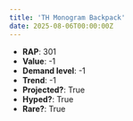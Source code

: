 ```yaml
---
title: 'TH Monogram Backpack'
date: 2025-08-06T00:00:00Z
---
```

- **RAP**: 301
- **Value**: -1
- **Demand level**: -1
- **Trend**: -1
- **Projected?**: True
- **Hyped?**: True
- **Rare?**: True
